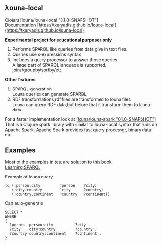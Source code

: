 ## λouna-local
Clojars [[louna/louna-local "0.1.0-SNAPSHOT"]](https://clojars.org/louna/louna-local)  
Documentation [https://tkaryadis.github.io/louna-local](https://tkaryadis.github.io/louna-local)  

**Experimental project for educational purposes only** 
1. Performs SPARQL like queries from data give in text files.
2. Queries use s-expressions syntax
3. Includes a query processor to answer those queries  
   A large part of SPARQL language is supported.  
   joins/groupby/sortby/etc

**Other features**
1. SPARQL generation  
   Louna queries can generate SPARQL  
2. RDF transformations,rdf files are transformed to louna files  
   Louna can query RDF data,but before that it transform them to louna-data  

For a faster implementation look at [[louna/louna-spark "0.1.0-SNAPSHOT"]](https://clojars.org/louna/louna-spark)  
That is a Clojure spark library with similar to louna-local syntax,that runs on Apache Spark.
Apache Spark provides fast query processor, binary data etc.

## Examples
Most of the examples in test are solution to this book  
[Learning SPARQL](http://www.learningsparql.com/)  

Example of louna query

```text
(q (:person.city         ?person    ?city)  
   (:city.country        ?city      ?country)  
   (:country.continent   ?country   ?continent))
```

Can auto-generate

```
SELECT *
WHERE    
{
  ?person  person:city          ?city .
  ?city    city:country         ?country .  
  ?country country:continent    ?continent .  
}
```
